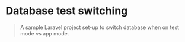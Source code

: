 # Database test switching

> A sample Laravel project set-up to switch database when on test mode vs app mode.
